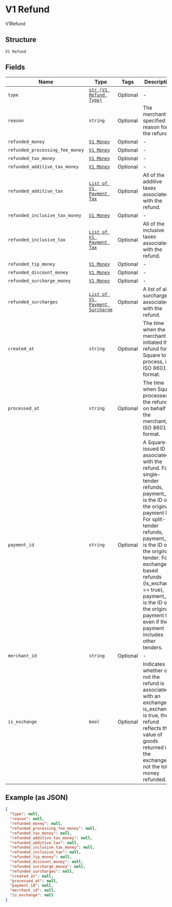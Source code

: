 
# V1 Refund

V1Refund

## Structure

`V1 Refund`

## Fields

| Name | Type | Tags | Description |
|  --- | --- | --- | --- |
| `type` | [`str (V1 Refund Type)`](../../doc/models/v1-refund-type.md) | Optional | - |
| `reason` | `string` | Optional | The merchant-specified reason for the refund. |
| `refunded_money` | [`V1 Money`](../../doc/models/v1-money.md) | Optional | - |
| `refunded_processing_fee_money` | [`V1 Money`](../../doc/models/v1-money.md) | Optional | - |
| `refunded_tax_money` | [`V1 Money`](../../doc/models/v1-money.md) | Optional | - |
| `refunded_additive_tax_money` | [`V1 Money`](../../doc/models/v1-money.md) | Optional | - |
| `refunded_additive_tax` | [`List of V1 Payment Tax`](../../doc/models/v1-payment-tax.md) | Optional | All of the additive taxes associated with the refund. |
| `refunded_inclusive_tax_money` | [`V1 Money`](../../doc/models/v1-money.md) | Optional | - |
| `refunded_inclusive_tax` | [`List of V1 Payment Tax`](../../doc/models/v1-payment-tax.md) | Optional | All of the inclusive taxes associated with the refund. |
| `refunded_tip_money` | [`V1 Money`](../../doc/models/v1-money.md) | Optional | - |
| `refunded_discount_money` | [`V1 Money`](../../doc/models/v1-money.md) | Optional | - |
| `refunded_surcharge_money` | [`V1 Money`](../../doc/models/v1-money.md) | Optional | - |
| `refunded_surcharges` | [`List of V1 Payment Surcharge`](../../doc/models/v1-payment-surcharge.md) | Optional | A list of all surcharges associated with the refund. |
| `created_at` | `string` | Optional | The time when the merchant initiated the refund for Square to process, in ISO 8601 format. |
| `processed_at` | `string` | Optional | The time when Square processed the refund on behalf of the merchant, in ISO 8601 format. |
| `payment_id` | `string` | Optional | A Square-issued ID associated with the refund. For single-tender refunds, payment_id is the ID of the original payment ID. For split-tender refunds, payment_id is the ID of the original tender. For exchange-based refunds (is_exchange == true), payment_id is the ID of the original payment ID even if the payment includes other tenders. |
| `merchant_id` | `string` | Optional | - |
| `is_exchange` | `bool` | Optional | Indicates whether or not the refund is associated with an exchange. If is_exchange is true, the refund reflects the value of goods returned in the exchange not the total money refunded. |

## Example (as JSON)

```json
{
  "type": null,
  "reason": null,
  "refunded_money": null,
  "refunded_processing_fee_money": null,
  "refunded_tax_money": null,
  "refunded_additive_tax_money": null,
  "refunded_additive_tax": null,
  "refunded_inclusive_tax_money": null,
  "refunded_inclusive_tax": null,
  "refunded_tip_money": null,
  "refunded_discount_money": null,
  "refunded_surcharge_money": null,
  "refunded_surcharges": null,
  "created_at": null,
  "processed_at": null,
  "payment_id": null,
  "merchant_id": null,
  "is_exchange": null
}
```

